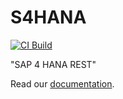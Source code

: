 # S4HANA

[![CI Build](https://github.com/axonivy-market/REPO-NAME/actions/workflows/ci.yml/badge.svg)](https://github.com/axonivy-market/REPO-NAME/actions/workflows/ci.yml)

"SAP 4 HANA REST"

Read our [documentation](MY-PRODUCT-NAME-product/README.md).
